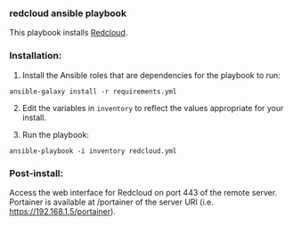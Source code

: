 ### redcloud ansible playbook

This playbook installs [Redcloud](https://github.com/khast3x/Redcloud).

### Installation:

1. Install the Ansible roles that are dependencies for the playbook to run:

`ansible-galaxy install -r requirements.yml`


2. Edit the variables in `inventory` to reflect the values appropriate for your install.


3. Run the playbook:

`ansible-playbook -i inventory redcloud.yml`


### Post-install:

Access the web interface for Redcloud on port 443 of the remote server. Portainer is available at /portainer of the server URI (i.e. https://192.168.1.5/portainer).
